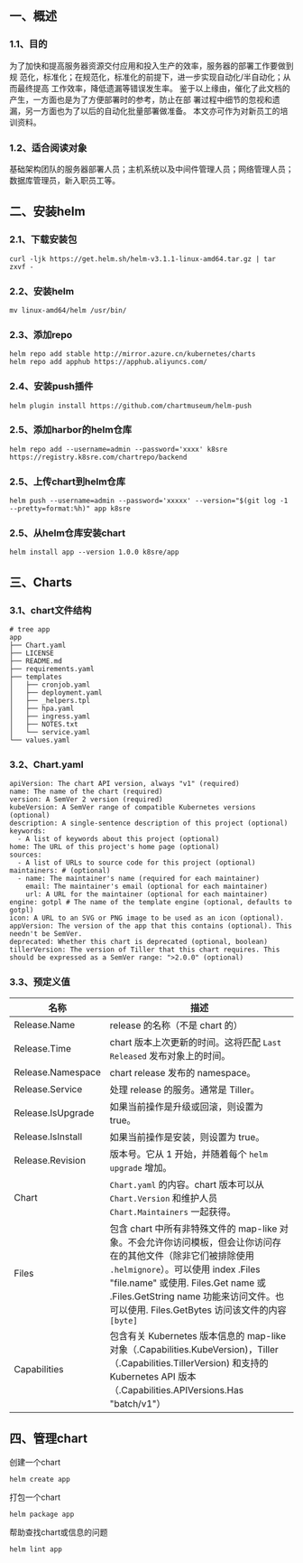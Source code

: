 ## 一、概述

### 1.1、目的

为了加快和提高服务器资源交付应用和投入生产的效率，服务器的部署工作要做到规
范化，标准化；在规范化，标准化的前提下，进一步实现自动化/半自动化；从而最终提高
工作效率，降低遗漏等错误发生率。
鉴于以上缘由，催化了此文档的产生，一方面也是为了方便部署时的参考，防止在部
署过程中细节的忽视和遗漏，另一方面也为了以后的自动化批量部署做准备。
本文亦可作为对新员工的培训资料。

### 1.2、适合阅读对象

基础架构团队的服务器部署人员；主机系统以及中间件管理人员；网络管理人员；数据库管理员，新入职员工等。



## 二、安装helm

### 2.1、下载安装包

```
curl -ljk https://get.helm.sh/helm-v3.1.1-linux-amd64.tar.gz | tar zxvf -
```
### 2.2、安装helm

```
mv linux-amd64/helm /usr/bin/
```

### 2.3、添加repo

```
helm repo add stable http://mirror.azure.cn/kubernetes/charts
helm repo add apphub https://apphub.aliyuncs.com/
```

### 2.4、安装push插件

```
helm plugin install https://github.com/chartmuseum/helm-push
```

### 2.5、添加harbor的helm仓库

```
helm repo add --username=admin --password='xxxx' k8sre https://registry.k8sre.com/chartrepo/backend
```

### 2.5、上传chart到helm仓库

```
helm push --username=admin --password='xxxxx' --version="$(git log -1 --pretty=format:%h)" app k8sre
```

### 2.5、从helm仓库安装chart

```
helm install app --version 1.0.0 k8sre/app
```



## 三、Charts

### 3.1、chart文件结构

```
# tree app
app
├── Chart.yaml
├── LICENSE
├── README.md
├── requirements.yaml
├── templates
│   ├── cronjob.yaml
│   ├── deployment.yaml
│   ├── _helpers.tpl
│   ├── hpa.yaml
│   ├── ingress.yaml
│   ├── NOTES.txt
│   └── service.yaml
└── values.yaml
```

### 3.2、Chart.yaml

```
apiVersion: The chart API version, always "v1" (required)
name: The name of the chart (required)
version: A SemVer 2 version (required)
kubeVersion: A SemVer range of compatible Kubernetes versions (optional)
description: A single-sentence description of this project (optional)
keywords:
  - A list of keywords about this project (optional)
home: The URL of this project's home page (optional)
sources:
  - A list of URLs to source code for this project (optional)
maintainers: # (optional)
  - name: The maintainer's name (required for each maintainer)
    email: The maintainer's email (optional for each maintainer)
    url: A URL for the maintainer (optional for each maintainer)
engine: gotpl # The name of the template engine (optional, defaults to gotpl)
icon: A URL to an SVG or PNG image to be used as an icon (optional).
appVersion: The version of the app that this contains (optional). This needn't be SemVer.
deprecated: Whether this chart is deprecated (optional, boolean)
tillerVersion: The version of Tiller that this chart requires. This should be expressed as a SemVer range: ">2.0.0" (optional)
```

### 3.3、预定义值

| 名称              | 描述                                                         |
| ----------------- | ------------------------------------------------------------ |
| Release.Name      | release 的名称（不是 chart 的）                              |
| Release.Time      | chart 版本上次更新的时间。这将匹配 `Last Released` 发布对象上的时间。 |
| Release.Namespace | chart release 发布的 namespace。                             |
| Release.Service   | 处理 release 的服务。通常是 Tiller。                         |
| Release.IsUpgrade | 如果当前操作是升级或回滚，则设置为 true。                    |
| Release.IsInstall | 如果当前操作是安装，则设置为 true。                          |
| Release.Revision  | 版本号。它从 1 开始，并随着每个 `helm upgrade` 增加。        |
| Chart             | `Chart.yaml` 的内容。chart 版本可以从 `Chart.Version` 和维护人员 `Chart.Maintainers` 一起获得。 |
| Files             | 包含 chart 中所有非特殊文件的 map-like 对象。不会允许你访问模板，但会让你访问存在的其他文件（除非它们被排除使用 `.helmignore`）。可以使用 index .Files "file.name" 或使用. Files.Get name 或 .Files.GetString name 功能来访问文件。也可以使用. Files.GetBytes 访问该文件的内容 `[byte]` |
| Capabilities      | 包含有关 Kubernetes 版本信息的 map-like 对象（.Capabilities.KubeVersion)，Tiller（.Capabilities.TillerVersion) 和支持的 Kubernetes API 版本（.Capabilities.APIVersions.Has "batch/v1"） |



## 四、管理chart

创建一个chart

```
helm create app
```

打包一个chart

```
helm package app
```

帮助查找chart或信息的问题

```
helm lint app
```

